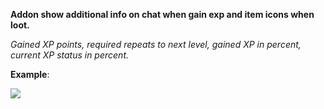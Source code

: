 __Addon show additional info on chat when gain exp and item icons when loot.__

*Gained XP points, required repeats to next level, gained XP in percent, current XP status in percent.*


__**Example**__:

![](https://debuger.eu/wow/debuger_addon_screen-1.png)
